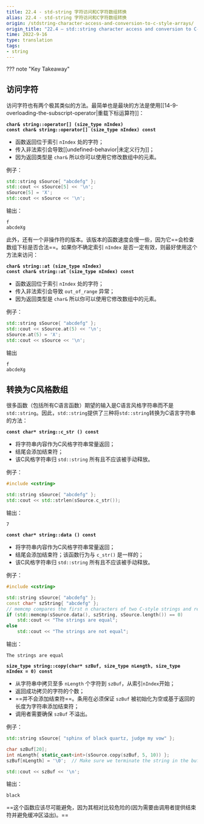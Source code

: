 ```yaml
---
title: 22.4 - std-string 字符访问和C字符数组转换
alias: 22.4 - std-string 字符访问和C字符数组转换
origin: /stdstring-character-access-and-conversion-to-c-style-arrays/
origin_title: "22.4 — std::string character access and conversion to C-style arrays"
time: 2022-9-16
type: translation
tags:
- string
---
```


??? note "Key Takeaway"


## 访问字符

访问字符也有两个极其类似的方法。最简单也是最块的方法是使用[[14-9-overloading-the-subscript-operator|重载下标运算符]]：

**`char& string::operator[] (size_type nIndex)`**  
**`const char& string::operator[] (size_type nIndex) const`**

-   函数返回位于索引 `nIndex` 处的字符；
-   传入非法索引会导致[[undefined-behavior|未定义行为]]；
-   因为返回类型是 `char&` 所以你可以使用它修改数组中的元素。

例子：

```cpp
std::string sSource{ "abcdefg" };
std::cout << sSource[5] << '\n';
sSource[5] = 'X';
std::cout << sSource << '\n';
```

输出：

```
f
abcdeXg
```

此外，还有一个非操作符的版本。该版本的函数速度会慢一些，因为它==会检查数组下标是否合法==。如果你不确定索引 `nIndex` 是否一定有效，则最好使用这个方法来访问：

**`char& string::at (size_type nIndex)`**  
**`const char& string::at (size_type nIndex) const`**

-  函数返回位于索引 `nIndex` 处的字符；
-  传入非法索引会导致 `out_of_range` 异常；
-  因为返回类型是 `char&` 所以你可以使用它修改数组中的元素。


例子：

```cpp
std::string sSource{ "abcdefg" };
std::cout << sSource.at(5) << '\n';
sSource.at(5) = 'X';
std::cout << sSource << '\n';
```

输出

```
f
abcdeXg
```

## 转换为C风格数组

很多函数（包括所有C语言函数）期望的输入是C语言风格字符串而不是`std::string`。因此，`std::string`提供了三种将`std::string`转换为C语言字符串的方法：

**`const char* string::c_str () const`**

- 将字符串内容作为C风格字符串常量返回；
- 结尾会添加结束符；
- 该C风格字符串归 `std::string` 所有且不应该被手动释放。

例子：

```cpp
#include <cstring>

std::string sSource{ "abcdefg" };
std::cout << std::strlen(sSource.c_str());
```

输出：

```
7
```

**`const char* string::data () const`**

-  将字符串内容作为C风格字符串常量返回；
-  结尾会添加结束符；该函数行为与 `c_str()` 是一样的；
-  该C风格字符串归 `std::string` 所有且不应该被手动释放。

例子：

```cpp
#include <cstring>

std::string sSource{ "abcdefg" };
const char* szString{ "abcdefg" };
// memcmp compares the first n characters of two C-style strings and returns 0 if they are equal
if (std::memcmp(sSource.data(), szString, sSource.length()) == 0)
    std::cout << "The strings are equal";
else
    std::cout << "The strings are not equal";
```

输出：

```
The strings are equal
```

**`size_type string::copy(char* szBuf, size_type nLength, size_type nIndex = 0) const`**

-   从字符串中拷贝至多 `nLength` 个字符到 `szBuf`，从索引`nIndex`开始；
-   返回成功拷贝的字符的个数；
-   ==并不会添加结束符==。条用在必须保证 `szBuf` 被初始化为空或基于返回的长度为字符串添加结束符；
-   调用者需要确保 `szBuf` 不溢出。

例子：

```cpp
std::string sSource{ "sphinx of black quartz, judge my vow" };

char szBuf[20];
int nLength{ static_cast<int>(sSource.copy(szBuf, 5, 10)) };
szBuf[nLength] = '\0';  // Make sure we terminate the string in the buffer

std::cout << szBuf << '\n';
```

输出：

```
black
```

==这个函数应该尽可能避免，因为其相对比较危险的(因为需要由调用者提供结束符并避免缓冲区溢出)。==

